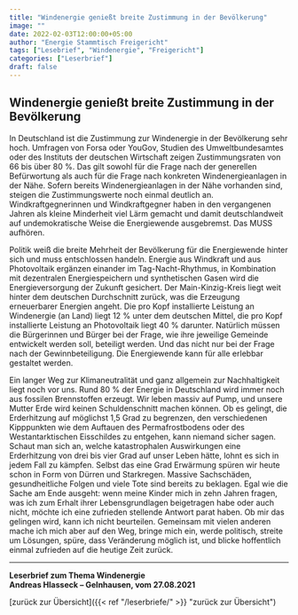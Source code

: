 ```yaml
---
title: "Windenergie genießt breite Zustimmung in der Bevölkerung"
image: ""
date: 2022-02-03T12:00:00+05:00
author: "Energie Stammtisch Freigericht"
tags: ["Lesebrief", "Windenergie", "Freigericht"]
categories: ["Leserbrief"]
draft: false
---
```


## Windenergie genießt breite Zustimmung in der Bevölkerung

In Deutschland ist die Zustimmung zur Windenergie in der Bevölkerung sehr hoch. Umfragen von Forsa oder YouGov, Studien des Umweltbundesamtes oder des Instituts der deutschen Wirtschaft zeigen Zustimmungsraten von 66 bis über 80 %. Das gilt sowohl für die Frage nach der generellen Befürwortung als auch für die Frage nach konkreten Windenergieanlagen in der Nähe. Sofern bereits Windenergieanlagen in der Nähe vorhanden sind, steigen die Zustimmungswerte noch einmal deutlich an. Windkraftgegnerinnen und Windkraftgegner haben in den vergangenen Jahren als kleine Minderheit viel Lärm gemacht und damit deutschlandweit auf undemokratische Weise die Energiewende ausgebremst. Das MUSS aufhören.  

Politik weiß die breite Mehrheit der Bevölkerung für die Energiewende hinter sich und muss entschlossen handeln. Energie aus Windkraft und aus Photovoltaik ergänzen einander im Tag-Nacht-Rhythmus, in Kombination mit dezentralen Energiespeichern und synthetischen Gasen wird die Energieversorgung der Zukunft gesichert. Der Main-Kinzig-Kreis liegt weit hinter dem deutschen Durchschnitt zurück, was die Erzeugung erneuerbarer Energien angeht. Die pro Kopf installierte Leistung an Windenergie (an Land) liegt 12 % unter dem deutschen Mittel, die pro Kopf installierte Leistung an Photovoltaik liegt 40 % darunter. Natürlich müssen die Bürgerinnen und Bürger bei der Frage, wie ihre jeweilige Gemeinde entwickelt werden soll, beteiligt werden. Und das nicht nur bei der Frage nach der Gewinnbeteiligung. Die Energiewende kann für alle erlebbar gestaltet werden.  

Ein langer Weg zur Klimaneutralität und ganz allgemein zur Nachhaltigkeit liegt noch vor uns. Rund 80 % der Energie in Deutschland wird immer noch aus fossilen Brennstoffen erzeugt. Wir leben massiv auf Pump, und unsere Mutter Erde wird keinen Schuldenschnitt machen können. Ob es gelingt, die Erderhitzung auf möglichst 1,5 Grad zu begrenzen, den verschiedenen Kipppunkten wie dem Auftauen des Permafrostbodens oder des Westantarktischen Eisschildes zu entgehen, kann niemand sicher sagen. Schaut man sich an, welche katastrophalen Auswirkungen eine Erderhitzung von drei bis vier Grad auf unser Leben hätte, lohnt es sich in jedem Fall zu kämpfen. Selbst das eine Grad Erwärmung spüren wir heute schon in Form von Dürren und Starkregen. Massive Sachschäden, gesundheitliche Folgen und viele Tote sind bereits zu beklagen. Egal wie die Sache am Ende ausgeht: wenn meine Kinder mich in zehn Jahren fragen, was ich zum Erhalt ihrer Lebensgrundlagen beigetragen habe oder auch nicht, möchte ich eine zufrieden stellende Antwort parat haben. Ob mir das gelingen wird, kann ich nicht beurteilen. Gemeinsam mit vielen anderen mache ich mich aber auf den Weg, bringe mich ein, werde politisch, streite um Lösungen, spüre, dass Veränderung möglich ist, und blicke hoffentlich einmal zufrieden auf die heutige Zeit zurück.

 
   
<hr>
   
**Leserbrief zum Thema Windenergie**  
**Andreas Hlasseck  – Gelnhausen, vom 27.08.2021**

  
[zurück zur Übersicht]({{< ref "/leserbriefe/" >}} "zurück zur Übersicht")